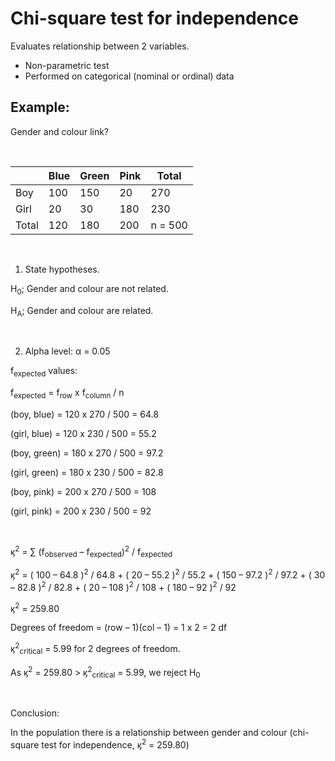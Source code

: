 # Chi-square test for independence

Evaluates relationship between 2 variables. 
* Non-parametric test
* Performed on categorical (nominal or ordinal) data

## Example: 

Gender and colour link? 

</br>

<table>
<thead>
    <tr>
        <th></th>
        <th>Blue</th>
        <th>Green</th>
        <th>Pink</th>
        <th>Total</th>
    </tr>
</thead>
<tbody>
    <tr>
        <td>Boy</td>
        <td>100</td>
        <td>150</td>
        <td>20</td>
        <td>270</td>
    </tr>
    <tr>
        <td>Girl</td>
        <td>20</td>
        <td>30</td>
        <td>180</td>
        <td>230</td>
    </tr>
    <tr>
        <td>Total</td>
        <td>120</td>
        <td>180</td>
        <td>200</td>
        <td>n = 500</td>
    </tr>
</tbody>
</table>

</br>

1. State hypotheses.    

H<sub>0</sub>; Gender and colour are not related.   

H<sub>A</sub>; Gender and colour are related.

</br>

2. Alpha level: α = 0.05

f<sub>expected</sub> values:    

f<sub>expected</sub> = f<sub>row</sub> x f<sub>column</sub> / n

(boy, blue) = 120 x 270 / 500 = 64.8    

(girl, blue) = 120 x 230 / 500 = 55.2   

(boy, green) = 180 x 270 / 500 = 97.2   

(girl, green) = 180 x 230 / 500 = 82.8  

(boy, pink) = 200 x 270 / 500 = 108 

(girl, pink) = 200 x 230 / 500 = 92 

</br>

ϗ<sup>2</sup> = ∑ (f<sub>observed</sub> – f<sub>expected</sub>)<sup>2</sup> / f<sub>expected</sub>


ϗ<sup>2</sup> = ( 100 – 64.8 )<sup>2</sup> / 64.8 + ( 20 – 55.2 )<sup>2</sup> / 55.2 + ( 150 – 97.2 )<sup>2</sup> / 97.2 + ( 30 – 82.8 )<sup>2</sup> / 82.8 + ( 20 – 108 )<sup>2</sup> / 108 + ( 180 – 92 )<sup>2</sup> / 92  

ϗ<sup>2</sup> = 259.80  

Degrees of freedom = (row – 1)(col – 1) = 1 x 2 = 2 df  

ϗ<sup>2</sup><sub>critical</sub> = 5.99 for 2 degrees of freedom.

As ϗ<sup>2</sup> = 259.80 > ϗ<sup>2</sup><sub>critical</sub> = 5.99, we reject H<sub>0</sub>    

</br>

Conclusion:     

In the population there is a relationship between gender and colour (chi-square test for independence, ϗ<sup>2</sup> = 259.80)
